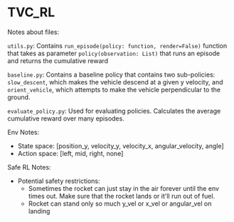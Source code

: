 # TVC_RL 

Notes about files:

`utils.py`: Contains `run_episode(policy: function, render=False)` function that takes as parameter `policy(observation: List)` that runs an episode and returns the cumulative reward

`baseline.py`: Contains a baseline policy that contains two sub-policies: `slow_descent`, which makes the vehicle descend at a given y velocity, and `orient_vehicle`, which attempts to make the vehicle perpendicular to the ground.

`evaluate_policy.py`: Used for evaluating policies. Calculates the average cumulative reward over many episodes.


Env Notes:
 - State space: [position_y, velocity_y, velocity_x, angular_velocity, angle]
 - Action space: [left, mid, right, none]

Safe RL Notes:
 - Potential safety restrictions:
    - Sometimes the rocket can just stay in the air forever until the env times out. Make sure that the rocket lands or it'll run out of fuel.
    - Rocket can stand only so much y_vel or x_vel or angular_vel on landing